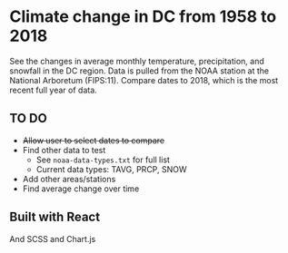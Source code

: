 # Climate change in DC from 1958 to 2018
See the changes in average monthly temperature, precipitation, and snowfall in the DC region. Data is pulled from the NOAA station at the National Arboretum (FIPS:11). Compare dates to 2018, which is the most recent full year of data. 

## TO DO
 - ~~Allow user to select dates to compare~~
 - Find other data to test
    - See `noaa-data-types.txt` for full list
    - Current data types: TAVG, PRCP, SNOW
 - Add other areas/stations
 - Find average change over time

## Built with React
And SCSS and Chart.js